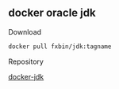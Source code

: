 ## docker oracle jdk

Download 

```bash
docker pull fxbin/jdk:tagname
```

Repository

[docker-jdk](https://github.com/fxbin/docker-jdk)
